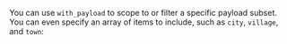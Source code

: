 

You can use `with_payload` to scope to or filter a specific payload subset.
You can even specify an array of items to include, such as `city`,
`village`, and `town`:

